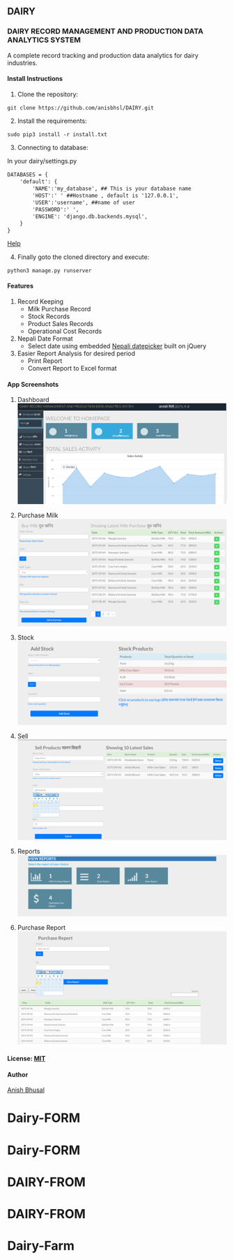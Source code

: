 ## DAIRY

### DAIRY RECORD MANAGEMENT AND PRODUCTION DATA ANALYTICS SYSTEM

A complete record tracking and production data analytics for dairy industries. 

#### Install Instructions

1. Clone the repository:
```shell
git clone https://github.com/anisbhsl/DAIRY.git
```

2. Install the requirements:
```shell
sudo pip3 install -r install.txt
```

3. Connecting to database:

In your dairy/settings.py
```shell
DATABASES = {
    'default': {
        'NAME':'my_database', ## This is your database name
        'HOST':' ' ##Hostname , default is '127.0.0.1',
        'USER':'username', ##name of user
        'PASSWORD':' ', 
        'ENGINE': 'django.db.backends.mysql',
    }
}

```
[Help](https://django-mssql.readthedocs.io/en/latest/settings.html)


4. Finally goto the cloned directory and execute:
```shell
python3 manage.py runserver
```

#### Features
1. Record Keeping 
    - Milk Purchase Record
    - Stock Records
    - Product Sales Records
    - Operational Cost Records
2. Nepali Date Format
    - Select date using embedded [Nepali datepicker](http://sajanmaharjan.com.np/my-works/nepali-datepicker-ui/) built on jQuery
3. Easier Report Analysis for desired period
    - Print Report 
    - Convert Report to Excel format

#### App Screenshots
1. Dashboard
![Dash](/screenshots/dash.png)

2. Purchase Milk
![Purchase Milk](/screenshots/purchase_milk.png)

3. Stock
![Stock](/screenshots/add_stock.png)

4. Sell
![Sell](/screenshots/sell_products.png)

5. Reports
![Report](/screenshots/report.png)

6. Purchase Report
![Purchase_report](/screenshots/purchase_report.png)


#### License: [MIT](https://opensource.org/licenses/MIThttps://opensource.org/licenses/MIT)

#### Author
[Anish Bhusal](http://www.anish.info.np/)
# Dairy-FORM
# Dairy-FORM
# DAIRY-FROM
# DAIRY-FROM
# Dairy-Farm
